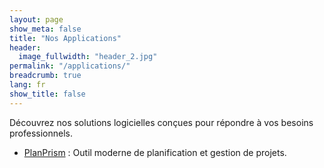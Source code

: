 ```yaml
---
layout: page
show_meta: false
title: "Nos Applications"
header:
  image_fullwidth: "header_2.jpg"
permalink: "/applications/"
breadcrumb: true
lang: fr
show_title: false
---
```


Découvrez nos solutions logicielles conçues pour répondre à vos besoins professionnels.

- [PlanPrism](/applications/planprism/) : Outil moderne de planification et gestion de projets.

